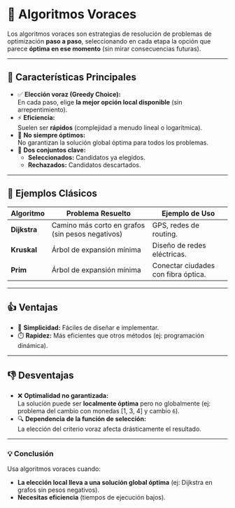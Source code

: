 # 🎯 Algoritmos Voraces 

Los algoritmos voraces son estrategias de resolución de problemas de optimización **paso a paso**, seleccionando en cada etapa la opción que parece **óptima en ese momento** (sin mirar consecuencias futuras).  

---

## 🧩 Características Principales  

- ✅ **Elección voraz (Greedy Choice):**  
  En cada paso, elige **la mejor opción local disponible** (sin arrepentimiento).  
- ⚡ **Eficiencia:**  
  Suelen ser **rápidos** (complejidad a menudo lineal o logarítmica).  
- 🚫 **No siempre óptimos:**  
  No garantizan la solución global óptima para todos los problemas.  
- 📌 **Dos conjuntos clave:**  
  - **Seleccionados:** Candidatos ya elegidos.  
  - **Rechazados:** Candidatos descartados.  

---

## 📌 Ejemplos Clásicos  

| Algoritmo          | Problema Resuelto                          | Ejemplo de Uso                     |  
|--------------------|-------------------------------------------|-----------------------------------|  
| **Dijkstra**    | Camino más corto en grafos (sin pesos negativos) | GPS, redes de routing.           |  
| **Kruskal**     | Árbol de expansión mínima               | Diseño de redes eléctricas.       |  
| **Prim**        | Árbol de expansión mínima            | Conectar ciudades con fibra óptica.|  

---

## 👍 Ventajas  

- 🚀 **Simplicidad:** Fáciles de diseñar e implementar.  
- ⏱️ **Rapidez:** Más eficientes que otros métodos (ej: programación dinámica).  

---

## 👎 Desventajas  

- ❌ **Optimalidad no garantizada:**  
  La solución puede ser **localmente óptima** pero no globalmente (ej: problema del cambio con monedas [1, 3, 4] y cambio `6`).  
- 🔍 **Dependencia de la función de selección:**  
  La elección del criterio voraz afecta drásticamente el resultado.  

---

### 💡 **Conclusión**  
Usa algoritmos voraces cuando:  
- **La elección local lleva a una solución global óptima** (ej: Dijkstra en grafos sin pesos negativos).  
- **Necesitas eficiencia** (tiempos de ejecución bajos).  
